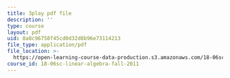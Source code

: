 ```yaml
---
title: 3play pdf file
description: ''
type: course
layout: pdf
uid: 8a8c96758f45cd0d32d8b96e73114213
file_type: application/pdf
file_location: >-
  https://open-learning-course-data-production.s3.amazonaws.com/18-06sc-linear-algebra-fall-2011/8a8c96758f45cd0d32d8b96e73114213_vF7eyJ2g3kU.pdf
course_id: 18-06sc-linear-algebra-fall-2011
---
```


